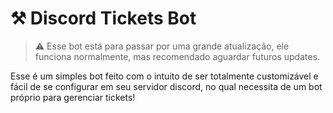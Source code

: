 #  ⚒️ Discord Tickets Bot
> ⚠️ Esse bot está para passar por uma grande atualização, ele funciona normalmente, mas recomendado aguardar futuros updates.

Esse é um simples bot feito com o intuito de ser totalmente customizável e fácil de se configurar em seu servidor discord, no qual necessita de um bot próprio para gerenciar tickets!